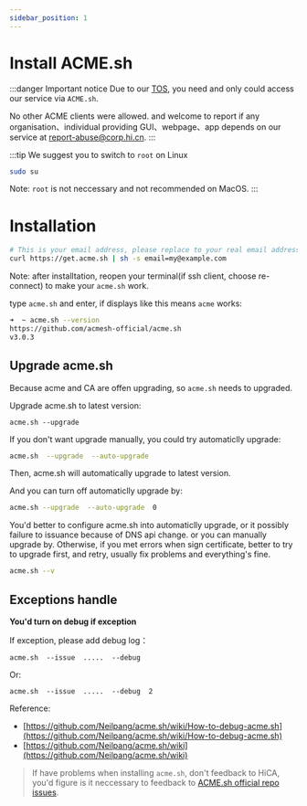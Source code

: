 ```yaml
---
sidebar_position: 1
---
```


# Install ACME.sh

:::danger Important notice
Due to our [TOS](/EULA), you need and only could access our service via `ACME.sh`.

No other ACME clients were allowed. and welcome to report if any organisation、individual providing GUI、webpage、app depends on our service at [report-abuse@corp.hi.cn](mailto:report-abuse@corp.hi.cn).
:::

:::tip
We suggest you to switch to `root` on Linux

```bash
sudo su
```

Note: `root` is not neccessary and not recommended on MacOS.
:::

# Installation

```bash
# This is your email address, please replace to your real email address, it will be used to send order failure diagnosis.
curl https://get.acme.sh | sh -s email=my@example.com
```

Note: after installtation, reopen your terminal(if ssh client, choose re-connect) to make your `acme.sh` work.

type `acme.sh` and enter, if displays like this means `acme` works:

```bash
➜  ~ acme.sh --version
https://github.com/acmesh-official/acme.sh
v3.0.3
```


## Upgrade acme.sh

Because acme and CA are offen upgrading, so `acme.sh` needs to upgraded.

Upgrade acme.sh to latest version:

```
acme.sh --upgrade
```

If you don't want upgrade manually, you could try automaticlly upgrade:

```bash
acme.sh  --upgrade  --auto-upgrade
```

Then, acme.sh will automatically upgrade to latest version.

And you can turn off automaticlly upgrade by:

```bash
acme.sh --upgrade  --auto-upgrade  0
```

You'd better to configure acme.sh into automaticlly upgrade, or it possibly failure to issuance because of DNS api change. or you can manually upgrade by. Otherwise, if you met errors when sign certificate, better to try to upgrade first, and retry, usually fix problems and everything's fine.

```bash
acme.sh --v
```

## Exceptions handle

**You'd turn on debug if exception**

If exception, please add debug log：

```
acme.sh  --issue  .....  --debug
```

Or:

```
acme.sh  --issue  .....  --debug  2
```

Reference: 
- [https://github.com/Neilpang/acme.sh/wiki/How-to-debug-acme.sh](https://github.com/Neilpang/acme.sh/wiki/How-to-debug-acme.sh)
- [https://github.com/Neilpang/acme.sh/wiki](https://github.com/Neilpang/acme.sh/wiki)


> If have problems when installing `acme.sh`, don't feedback to HiCA, you'd figure is it neccessary to feedback to [ACME.sh official repo issues](https://github.com/acmesh-official/acme.sh/issues/new).
